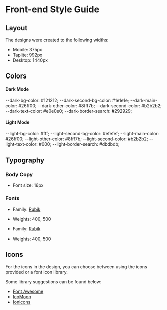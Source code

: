# Front-end Style Guide

## Layout

The designs were created to the following widths:

- Mobile: 375px
- Taplite: 992px
- Desktop: 1440px

## Colors

#### Dark Mode

--dark-bg-color: #121212;
--dark-second-bg-color: #1e1e1e;
--dark-main-color: #26ff00;
--dark-other-color: #8fff7b;
--dark-second-color: #b2b2b2;
--dark-text-color: #e0e0e0;
--dark-border-search: #292929;

#### Light Mode

--light-bg-color: #fff;
--light-second-bg-color: #efefef;
--light-main-color: #26ff00;
--light-other-color: #8fff7b;
--light-second-color: #b2b2b2;
--light-text-color: #000;
--light-border-search: #dbdbdb;

## Typography

### Body Copy

- Font size: 16px

### Fonts

- Family: [Rubik](https://fonts.google.com/specimen/Rubik)
- Weights: 400, 500

- Family: [Rubik](https://fonts.google.com/specimen/Roboto?noto.script=Arab)
- Weights: 400, 500

## Icons

For the icons in the design, you can choose between using the icons provided or a font icon library.

Some library suggestions can be found below:

- [Font Awesome](https://fontawesome.com)
- [IcoMoon](https://icomoon.io)
- [Ionicons](https://ionicons.com)